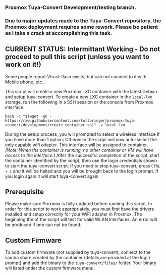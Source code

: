 ### Proxmox Tuya-Convert Development/testing branch.

### Due to major updates made to the Tuya-Convert repository, the Proxmox deployment requires some rework. Please be patient as I take a crack at accomplishing this task. 

## CURRENT STATUS: Intermittant Working - Do not proceed to pull this script (unless you want to work on it!)
Some people report Vtrust-flash exists, but can not connect to it with Mobile phone, etc...


This script will create a new Proxmox LXC container with the latest Debian and setup tuya-convert. To create a new LXC container in the `local-lvm` storage, run the following in a SSH session or the console from Proxmox interface

```
bash -c "$(wget -qO - https://raw.githubusercontent.com/tollbringer/proxmox-tuya-convert/development/create_container.sh)" -s local-lvm
```

During the setup process, you will prompted to select a wireless interface if you have more than 1 option; Otherwise the script will now auto-select the only capable wifi adapter. This interface will be assigned to container. _(Note: When the container is running, no other container or VM will have access to the interface.)_ After the successful completion of the script, start the container identified by the script, then use the login credentials shown to start the tuya-convert script. If you need to stop tuya-convert, press `CTRL + C` and it will be halted and you will be brought back to the login prompt. If you login again it will start tuya-convert again.

## Prerequisite

Please make sure Proxmox is fully updated before running this script. 
In order for this script to work appropriately, you must first have the drivers installed and setup correctly for your WiFi adapter in Proxmox. The beginning the of the script will test for valid WLAN interfaces. An error will be produced if one can not be found.

## Custom Firmware

To add custom firmware (not supplied by tuya-convert), connect to the samba share created by the container (details are provided at the login prompt) and add the binary to the `tuya-convert/files/` folder. Your binary will listed under the custom firmware menu.
